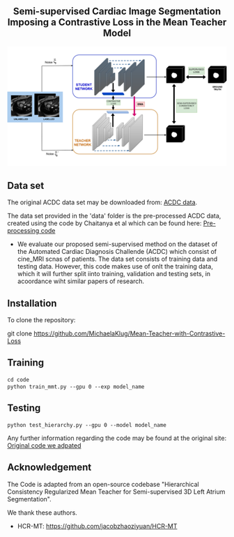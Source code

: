 <div align="center">
   
## Semi-supervised Cardiac Image Segmentation Imposing a Contrastive Loss in the Mean Teacher Model
   
</div>

<p align="center">
<img src="model.png" width="700">
</p>

## Data set

The original ACDC data set may be downloaded from: [ACDC data](https://www.creatis.insa-lyon.fr/Challenge/acdc/databases.html).

The data set provided in the 'data' folder is the pre-processed ACDC data, created using the code by Chaitanya et al which can be found here: [Pre-processing code](https://github.com/krishnabits001/domain_specific_cl)

* We evaluate our proposed semi-supervised method on the dataset of the Automated Cardiac Diagnosis Challende (ACDC) which consist of cine_MRI scnas of patients. The data set consists of training data and testing data. However, this code makes use of onlt the training data, which it will further split iinto training, validation and testing sets, in acoordance wiht similar papers of research. 

## Installation

To clone the repository:

git clone https://github.com/MichaelaKlug/Mean-Teacher-with-Contrastive-Loss

## Training

```
cd code
python train_mmt.py --gpu 0 --exp model_name
```

## Testing

```
python test_hierarchy.py --gpu 0 --model model_name
```


Any further information regarding the code may be found at the original site: [Original code we adpated](https://github.com/jacobzhaoziyuan/HCR-MT)



## Acknowledgement

The Code is adapted from an open-source codebase "Hierarchical Consistency Regularized Mean Teacher for Semi-supervised 3D Left Atrium Segmentation".

We thank these authors.

*  HCR-MT: https://github.com/jacobzhaoziyuan/HCR-MT
